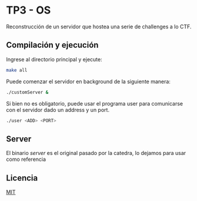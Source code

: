 # TP3 - OS

Reconstrucción de un servidor que hostea una serie de challenges a lo CTF.

## Compilación y ejecución

Ingrese al directorio principal y ejecute:
```bash
make all
```

Puede comenzar el servidor en background de la siguiente manera:
```bash
./customServer &
```
Si bien no es obligatorio, puede usar el programa user para comunicarse con el servidor dado un address y un port.
```bash
./user <ADD> <PORT>
```
## Server
El binario *server* es el original pasado por la catedra, lo dejamos para usar como referencia

## Licencia
[MIT](https://choosealicense.com/licenses/mit/)
